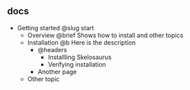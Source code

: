 ## docs

- Getting started @slug start
  - Overview @brief Shows how to install and other topics
  - Installation @b Here is the description
      - @headers
          - Installling Skelosaurus
          - Verifying installation
      - Another page
  - Other topic
